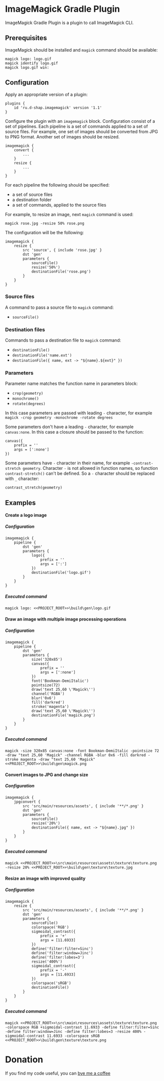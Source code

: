 # ImageMagick Gradle Plugin
ImageMagick Gradle Plugin is a plugin to call ImageMagick CLI.

## Prerequisites
ImageMagick should be installed and `magick` command should be available:
```
magick logo: logo.gif
magick identify logo.gif
magick logo.gif win:
```

## Configuration
Apply an appropriate version of a plugin:
```
plugins {
    id 'ru.d-shap.imagemagick' version '1.1'
}
```

Configure the plugin with an `imagemagick` block.
Configuration consist of a set of pipelines.
Each pipeline is a set of commands applied to a set of source files.
For example, one set of images should be converted from JPG to PNG format.
Another set of images should be resized.
```
imagemagick {
    convert {
        ...
    }
    resize {
        ...
    }
}
```

For each pipeline the following should be specified:
* a set of source files
* a destination folder
* a set of commands, applied to the source files

For example, to resize an image, next `magick` command is used:
```
magick rose.jpg -resize 50% rose.png
```
The configuration will be the following:
```
imagemagick {
    resize {
        src 'source', { include 'rose.jpg' }
        dst 'gen'
        parameters {
            sourceFile()
            resize('50%')
            destinationFile('rose.png')
        }
    }
}
```

### Source files
A command to pass a source file to `magick` command:
* `sourceFile()`

### Destination files
Commands to pass a destination file to `magick` command:
* `destinationFile()`
* `destinationFile('name.ext')`
* `destinationFile({ name, ext -> "${name}.${ext}" })`

### Parameters
Parameter name matches the function name in parameters block:
* `crop(geometry)`
* `monochrome()`
* `rotate(degrees)`

In this case parameters are passed with leading `-` character, for example `magick -crop geometry -monochrome -rotate degrees`

Some parameters don't have a leading `-` character, for example `canvas:none`.
In this case a closure should be passed to the function:
```
canvas({
    prefix = ''
    args = [':none']
})
```

Some parameters have `-` character in their name, for example `-contrast-stretch geometry`.
Character `-` is not allowed in function names, so function `contrast-stretch()` can't be defined.
So a `-` character should be replaced with `_` character:
```
contrast_stretch(geometry)
```

## Examples

#### Create a logo image
##### Configuration
```
imagemagick {
    pipeline {
        dst 'gen'
        parameters {
            logo({
                prefix = ''
                args = [':']
            })
            destinationFile('logo.gif')
        }
    }
}
```
##### Executed command
```
magick logo: <<PROJECT_ROOT>>\build\gen\logo.gif
```

#### Draw an image with multiple image processing operations
##### Configuration
```
imagemagick {
    pipeline {
        dst 'gen'
        parameters {
            size('320x85')
            canvas({
                prefix = ''
                args = [':none']
            })
            font('Bookman-DemiItalic')
            pointsize(72)
            draw('text 25,60 \'Magick\'')
            channel('RGBA')
            blur('0x6')
            fill('darkred')
            stroke('magenta')
            draw('text 25,60 \'Magick\'')
            destinationFile('magick.png')
        }
    }
}
```
##### Executed command
```
magick -size 320x85 canvas:none -font Bookman-DemiItalic -pointsize 72 -draw "text 25,60 'Magick" -channel RGBA -blur 0x6 -fill darkred -stroke magenta -draw "text 25,60 'Magick" <<PROJECT_ROOT>>\build\gen\magick.png
```

#### Convert images to JPG and change size
##### Configuration
```
imagemagick {
    jpgconvert {
        src 'src/main/resources/assets', { include '**/*.png' }
        dst 'gen'
        parameters {
            sourceFile()
            resize('20%')
            destinationFile({ name, ext -> "${name}.jpg" })
        }
    }
}
```
##### Executed command
```
magick <<PROJECT_ROOT>>\src\main\resources\assets\texture\texture.png -resize 20% <<PROJECT_ROOT>>\build\gen\texture\texture.jpg
```

#### Resize an image with improved quality
##### Configuration
```
imagemagick {
    resize {
        src 'src/main/resources/assets', { include '**/*.png' }
        dst 'gen'
        parameters {
            sourceFile()
            colorspace('RGB')
            sigmoidal_contrast({
                prefix = '+'
                args = [11.6933]
            })
            define('filter:filter=Sinc')
            define('filter:window=Jinc')
            define('filter:lobes=3')
            resize('400%')
            sigmoidal_contrast({
                prefix = '-'
                args = [11.6933]
            })
            colorspace('sRGB')
            destinationFile()
        }
    }
}
```
##### Executed command
```
magick <<PROJECT_ROOT>>\src\main\resources\assets\texture\texture.png -colorspace RGB +sigmoidal-contrast 11.6933 -define filter:filter=Sinc -define filter:window=Jinc -define filter:lobes=3 -resize 400% -sigmoidal-contrast 11.6933 -colorspace sRGB <<PROJECT_ROOT>>\build\gen\texture\texture.png
```

# Donation
If you find my code useful, you can [bye me a coffee](https://www.paypal.me/dshapovalov)
